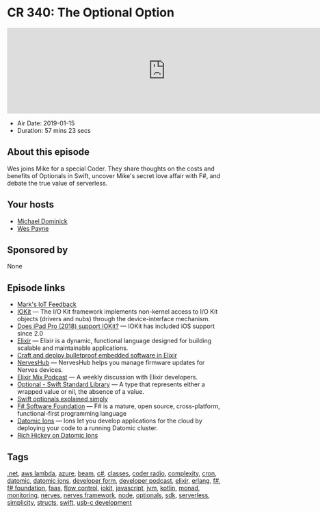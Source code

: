 # CR 340: The Optional Option

<iframe src="https://player.fireside.fm/v2/MLf2ZzhC+U_qf4THs?theme=dark" width="740" height="200" frameborder="0" scrolling="no"></iframe>

* Air Date: 2019-01-15
* Duration: 57 mins 23 secs

## About this episode

Wes joins Mike for a special Coder. They share thoughts on the costs and benefits of Optionals in Swift, uncover Mike's secret love affair with F#, and debate the true value of serverless.

## Your hosts
* [Michael Dominick](https://coder.show/hosts/michael)
* [Wes Payne](https://coder.show/hosts/wespayne)

## Sponsored by

None



## Episode links

  * [Mark's IoT Feedback](https://pastebin.com/ACsC28u1 "Mark's IoT Feedback")
  * [IOKit](https://developer.apple.com/documentation/iokit "IOKit") — The I/O Kit framework implements non-kernel access to I/O Kit objects (drivers and nubs) through the device-interface mechanism.
  * [Does iPad Pro (2018) support IOKit?](https://forums.developer.apple.com/thread/110317 "Does iPad Pro \(2018\) support IOKit?") — IOKit has included iOS support since 2.0
  * [Elixir](https://elixir-lang.org/ "Elixir") — Elixir is a dynamic, functional language designed for building scalable and maintainable applications.
  * [Craft and deploy bulletproof embedded software in Elixir](https://nerves-project.org/ "Craft and deploy bulletproof embedded software in Elixir")
  * [NervesHub](https://www.nerves-hub.org/ "NervesHub") — NervesHub helps you manage firmware updates for Nerves devices.
  * [Elixir Mix Podcast](https://devchat.tv/elixir-mix/ "Elixir Mix Podcast") — A weekly discussion with Elixir developers.
  * [Optional - Swift Standard Library](https://developer.apple.com/documentation/swift/optional "Optional - Swift Standard Library") — A type that represents either a wrapped value or nil, the absence of a value.
  * [Swift optionals explained simply](https://hackernoon.com/swift-optionals-explained-simply-e109a4297298 "Swift optionals explained simply")
  * [F# Software Foundation](https://fsharp.org/ "F# Software Foundation") — F# is a mature, open source, cross-platform, functional-first programming language
  * [Datomic Ions](https://docs.datomic.com/cloud/ions/ions.html "Datomic Ions") — Ions let you develop applications for the cloud by deploying your code to a running Datomic cluster. 
  * [Rich Hickey on Datomic Ions](https://www.youtube.com/watch?v=thpzXjmYyGk "Rich Hickey on Datomic Ions")



## Tags

[.net](https://coder.show/tags/.net), [aws lambda](https://coder.show/tags/aws%20lambda), [azure](https://coder.show/tags/azure), [beam](https://coder.show/tags/beam), [c#](https://coder.show/tags/c%23), [classes](https://coder.show/tags/classes), [coder radio](https://coder.show/tags/coder%20radio), [complexity](https://coder.show/tags/complexity), [cron](https://coder.show/tags/cron), [datomic](https://coder.show/tags/datomic), [datomic ions](https://coder.show/tags/datomic%20ions), [developer form](https://coder.show/tags/developer%20form), [developer podcast](https://coder.show/tags/developer%20podcast), [elixir](https://coder.show/tags/elixir), [erlang](https://coder.show/tags/erlang), [f#](https://coder.show/tags/f%23), [f# foundation](https://coder.show/tags/f%23%20foundation), [faas](https://coder.show/tags/faas), [flow control](https://coder.show/tags/flow%20control), [iokit](https://coder.show/tags/iokit), [javascript](https://coder.show/tags/javascript), [jvm](https://coder.show/tags/jvm), [kotlin](https://coder.show/tags/kotlin), [monad](https://coder.show/tags/monad), [monitoring](https://coder.show/tags/monitoring), [nerves](https://coder.show/tags/nerves), [nerves framework](https://coder.show/tags/nerves%20framework), [node](https://coder.show/tags/node), [optionals](https://coder.show/tags/optionals), [sdk](https://coder.show/tags/sdk), [serverless](https://coder.show/tags/serverless), [simplicity](https://coder.show/tags/simplicity), [structs](https://coder.show/tags/structs), [swift](https://coder.show/tags/swift), [usb-c development](https://coder.show/tags/usb-c%20development)